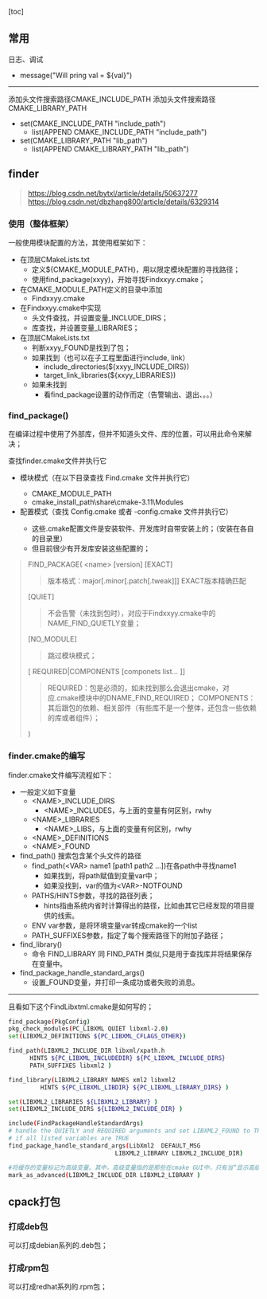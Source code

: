 [toc]

## 常用
日志、调试

- message("Will pring val = ${val}")


-----
添加头文件搜索路径CMAKE\_INCLUDE\_PATH
添加头文件搜索路径CMAKE\_LIBRARY\_PATH

- set(CMAKE\_INCLUDE\_PATH "include\_path")
	- list(APPEND CMAKE\_INCLUDE\_PATH "include\_path")
- set(CMAKE\_LIBRARY\_PATH "lib\_path")
	- list(APPEND CMAKE\_LIBRARY\_PATH "lib\_path") 


## finder
> https://blog.csdn.net/bytxl/article/details/50637277
> https://blog.csdn.net/dbzhang800/article/details/6329314


### 使用（整体框架）
一般使用模块配置的方法，其使用框架如下：

- 在顶层CMakeLists.txt
	- 定义${CMAKE\_MODULE\_PATH}，用以限定模块配置的寻找路径；
	- 使用find\_package(xxyy)，开始寻找Findxxyy.cmake；
- 在CMAKE\_MODULE\_PATH定义的目录中添加
	- Findxxyy.cmake
- 在Findxxyy.cmake中实现
	- 头文件查找，并设置变量_INCLUDE_DIRS；
	- 库查找，并设置变量_LIBRARIES；
- 在顶层CMakeLists.txt
	- 判断xxyy_FOUND是找到了包；
	- 如果找到（也可以在子工程里面进行include, link）
		- include_directories(${xxyy_INCLUDE_DIRS})
		- target_link_libraries(${xxyy_LIBRARIES})
	- 如果未找到
		- 看find_package设置的动作而定（告警输出、退出、。。）


### find\_package()
在编译过程中使用了外部库，但并不知道头文件、库的位置，可以用此命令来解决；

查找finder.cmake文件并执行它

- 模块模式（在以下目录查找 Find<xx>.cmake 文件并执行它）
	- CMAKE\_MODULE\_PATH
	- cmake\_install\_path\share\cmake-3.11\Modules
- 配置模式（查找 <Name>Config.cmake 或者 <lower-case-name>-config.cmake 文件并执行它）
	- 这些.cmake配置文件是安装软件、开发库时自带安装上的；（安装在各自的目录里）
	- 但目前很少有开发库安装这些配置的；


> FIND\_PACKAGE(
> 	&lt;name&gt; 
>   [version] [EXACT]
>>  版本格式：major[.minor[.patch[.tweak]]]
>>  EXACT版本精确匹配
>
>   [QUIET]
>>  不会告警（未找到包时），对应于Findxxyy.cmake中的NAME\_FIND\_QUIETLY变量；
>
>   [NO\_MODULE] 
>>  跳过模块模式；
>
>   [ REQUIRED|COMPONENTS [componets list... ]]
>>  REQUIRED：包是必须的，如未找到那么会退出cmake，对应.cmake模块中的DNAME\_FIND\_REQUIRED；
>>  COMPONENTS：其后跟包的依赖、相关部件（有些库不是一个整体，还包含一些依赖的库或者组件）；
>
> )



### finder.cmake的编写

finder.cmake文件编写流程如下：

- 一般定义如下变量
	- &lt;NAME&gt;_INCLUDE_DIRS
		- &lt;NAME&gt;_INCLUDES，与上面的变量有何区别，rwhy
	- &lt;NAME&gt;_LIBRARIES
		- &lt;NAME&gt;_LIBS，与上面的变量有何区别，rwhy
	- &lt;NAME&gt;_DEFINITIONS
	- &lt;NAME&gt;_FOUND
- find\_path() 搜索包含某个头文件的路径
	- find\_path(&lt;VAR&gt; name1 [path1 path2 ...])在各path中寻找name1
		- 如果找到，将path赋值到变量var中；
		- 如果没找到，var的值为&lt;VAR&gt;-NOTFOUND
	- PATHS/HINTS参数，寻找的路径列表；
		- hints指由系统内省时计算得出的路径，比如由其它已经发现的项目提供的线索。
	- ENV var参数，是将环境变量var转成cmake的一个list
	- PATH\_SUFFIXES参数，指定了每个搜索路径下的附加子路径；
- find\_library()
	- 命令 FIND\_LIBRARY 同 FIND\_PATH 类似,只是用于查找库并将结果保存在变量中。
- find\_package\_handle\_standard\_args()
	- 设置<name>_FOUND变量，并打印一条成功或者失败的消息。

---
且看如下这个FindLibxtml.cmake是如何写的；
```bash
find_package(PkgConfig)
pkg_check_modules(PC_LIBXML QUIET libxml-2.0)
set(LIBXML2_DEFINITIONS ${PC_LIBXML_CFLAGS_OTHER})

find_path(LIBXML2_INCLUDE_DIR libxml/xpath.h
	  HINTS ${PC_LIBXML_INCLUDEDIR} ${PC_LIBXML_INCLUDE_DIRS}
	  PATH_SUFFIXES libxml2 )

find_library(LIBXML2_LIBRARY NAMES xml2 libxml2
		 HINTS ${PC_LIBXML_LIBDIR} ${PC_LIBXML_LIBRARY_DIRS} )

set(LIBXML2_LIBRARIES ${LIBXML2_LIBRARY} )
set(LIBXML2_INCLUDE_DIRS ${LIBXML2_INCLUDE_DIR} )

include(FindPackageHandleStandardArgs)
# handle the QUIETLY and REQUIRED arguments and set LIBXML2_FOUND to TRUE
# if all listed variables are TRUE
find_package_handle_standard_args(LibXml2  DEFAULT_MSG
							  LIBXML2_LIBRARY LIBXML2_INCLUDE_DIR)

#将缓存的变量标记为高级变量。其中，高级变量指的是那些在cmake GUI中，只有当“显示高级选项”被打开时才会被显示的变量
mark_as_advanced(LIBXML2_INCLUDE_DIR LIBXML2_LIBRARY )
```

## cpack打包

### 打成deb包
可以打成debian系列的.deb包；

### 打成rpm包
可以打成redhat系列的.rpm包；

